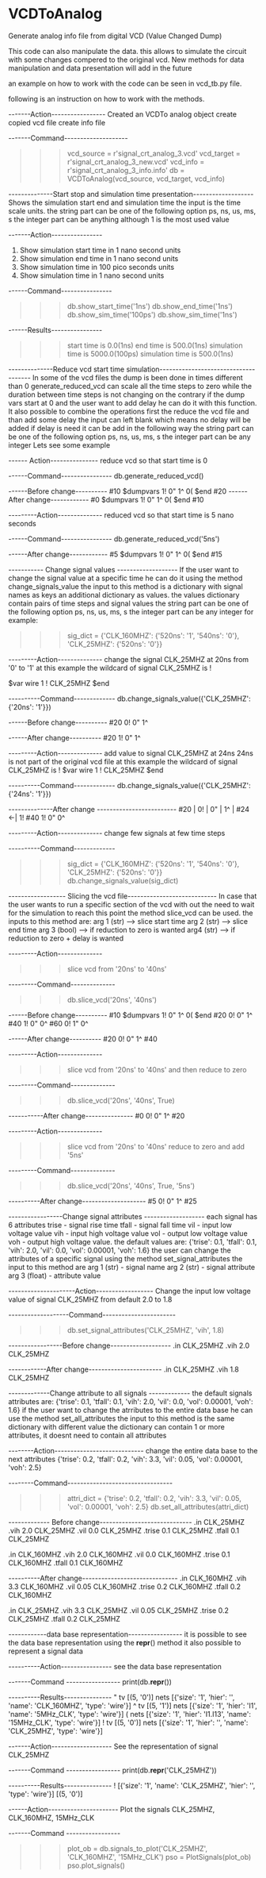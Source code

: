 # VCDToAnalog
Generate analog info file from digital VCD (Value Changed Dump)

This code can also manipulate the data.
this allows to simulate the circuit with some changes compered to the original vcd.
New methods for data manipulation and data presentation will add in the future

an example on how to work with the code can be seen in vcd_tb.py file.

following is an instruction on how to work with the methods.

-------Action-----------------
Created an VCDTo analog object
create copied vcd file
create info file

-------Command--------------------
>>> vcd_source = r'signal_crt_analog_3.vcd'
>>> vcd_target = r'signal_crt_analog_3_new.vcd'
>>> vcd_info = r'signal_crt_analog_3_info.info'
>>> db = VCDToAnalog(vcd_source, vcd_target, vcd_info)

--------------Start stop and simulation time presentation-------------------
Shows the simulation start end and simulation time
the input is the time scale units.
the string part can be one of the following option ps, ns, us, ms, s
the integer part can be anything although 1 is the most used value

-------Action----------------
1. Show simulation start time in 1 nano second units
2. Show simulation end time in 1 nano second units
3. Show simulation time in 100 pico seconds units
4. Show simulation time in 1 nano second units


------Command----------------
>>> db.show_start_time('1ns')
>>> db.show_end_time('1ns')
>>> db.show_sim_time('100ps')
>>> db.show_sim_time('1ns')

------Results----------------
>>> start time is 0.0(1ns)
>>> end time is 500.0(1ns)
>>> simulation time is 5000.0(100ps)
>>> simulation time is 500.0(1ns)

--------------Reduce vcd start time simulation-------------------------------------
In some of the vcd files the dump is been done in times different than 0
generate_reduced_vcd can scale all the time steps to zero while the duration between time steps is not changing
on the contrary if the dump vars start at 0 and the user want to add delay he can do it with this function.
It also possible to combine the operations first the reduce the vcd file and than add some delay
the input can left blank which means no delay will be added
if delay is need it can be add in the following way
the string part can be one of the following option ps, ns, us, ms, s
the integer part can be any integer
Lets see some example

------ Action---------------
reduce vcd so that start time is 0

------Command----------------
db.generate_reduced_vcd()

------Before change----------
#10
$dumpvars
1!
0"
1^
0(
$end
#20
------After change------------
#0
$dumpvars
1!
0"
1^
0(
$end
#10

---------Action--------------
reduced vcd so that start time is 5 nano seconds

------Command----------------
db.generate_reduced_vcd('5ns')

------After change------------
#5
$dumpvars
1!
0"
1^
0(
$end
#15

----------- Change signal values -------------------
If the user want to change the signal value at a specific time
he can do it using the method change_signals_value
the input to this method is a dictionary with signal names as keys
an additional dictionary as values.
the values dictionary contain pairs of time steps and signal values
the string part can be one of the following option ps, ns, us, ms, s
the integer part can be any integer
for example:

>>> sig_dict = {'CLK_160MHZ': {'520ns': '1', '540ns': '0'}, 'CLK_25MHZ': {'520ns': '0'}}

---------Action--------------
change the signal CLK_25MHZ at 20ns from '0' to '1'
at this example the wildcard of signal CLK_25MHZ is !

$var wire 1 ! CLK_25MHZ $end

----------Command-------------
db.change_signals_value({'CLK_25MHZ': {'20ns': '1'}})

------Before change----------
#20
0!
0"
1^

------After change----------
#20
1!
0"
1^

---------Action--------------
add value to  signal CLK_25MHZ at 24ns
24ns is not part of the original vcd file
at this example the wildcard of signal CLK_25MHZ is !
$var wire 1 ! CLK_25MHZ $end

----------Command-------------
db.change_signals_value({'CLK_25MHZ': {'24ns': '1'}})

--------------After change -------------------------
#20     |
0!      |
0"      |
1^      |
#24   <-|
1!
#40
1!
0"
0^

---------Action--------------
change few signals at few time steps

----------Command-------------
>>> sig_dict = {'CLK_160MHZ': {'520ns': '1', '540ns': '0'}, 'CLK_25MHZ': {'520ns': '0'}}
>>> db.change_signals_value(sig_dict)


------------------ Slicing the vcd file----------------------------
In case that the user wants to run a specific section of the vcd
with out the need to wait for the simulation to reach this point
the method slice_vcd can be used.
the inputs to this method are:
arg 1 (str) --> slice start time
arg 2 (str) --> slice end time
arg 3 (bool) --> if reduction to zero is wanted
arg4 (str) --> if reduction to zero + delay is wanted

---------Action--------------
>>> slice vcd from '20ns' to '40ns'

---------Command--------------
>>> db.slice_vcd('20ns', '40ns')

------Before change----------
#10
$dumpvars
1!
0"
1^
0(
$end
#20
0!
0"
1^
#40
1!
0"
0^
#60
0!
1"
0^

------After change----------
#20
0!
0"
1^
#40

---------Action--------------
>>> slice vcd from '20ns' to '40ns' and then reduce to zero

---------Command--------------
>>> db.slice_vcd('20ns', '40ns', True)

-----------After change---------------
#0
0!
0"
1^
#20

---------Action--------------
>>> slice vcd from '20ns' to '40ns' reduce to zero and add '5ns'

---------Command--------------
>>> db.slice_vcd('20ns', '40ns', True, '5ns')

----------After change--------------------
#5
0!
0"
1^
#25

-----------------Change signal attributes -------------------
each signal has 6 attributes
trise - signal rise time
tfall - signal fall time
vil - input low voltage value
vih - input high voltage value
vol - output low voltage value
voh - output high voltage value.
the default values are:
{'trise': 0.1, 'tfall': 0.1, 'vih': 2.0, 'vil': 0.0, 'vol': 0.00001, 'voh': 1.6}
the user can change the attributes of a specific signal using the method set_signal_attributes
the input to this method are
arg 1 (str) - signal name
arg 2 (str) - signal attribute
arg 3 (float) - attribute value

---------------------Action------------------
Change the input low voltage value of signal CLK_25MHZ from default 2.0
to 1.8

-------------------Command-----------------------
>>> db.set_signal_attributes('CLK_25MHZ', 'vih', 1.8)

-----------------Before change-------------------
.in CLK_25MHZ
.vih 2.0 CLK_25MHZ

------------After change-----------------------
.in CLK_25MHZ
.vih 1.8 CLK_25MHZ


-------------Change attribute to all signals -------------
the default signals attributes are:
{'trise': 0.1, 'tfall': 0.1, 'vih': 2.0, 'vil': 0.0, 'vol': 0.00001, 'voh': 1.6}
if the user want to change the atrributes to the entire data base he can use the method
set_all_attributes
the input to this method is the same dictionary with different value
the dictionary can contain 1 or more attributes, it doesnt need to contain all attributes

--------Action----------------------------
change the entire data base to the next attributes
{'trise': 0.2, 'tfall': 0.2, 'vih': 3.3, 'vil': 0.05, 'vol': 0.00001, 'voh': 2.5}

--------Command---------------------------------
>>> attri_dict = {'trise': 0.2, 'tfall': 0.2, 'vih': 3.3, 'vil': 0.05, 'vol': 0.00001, 'voh': 2.5}
>>> db.set_all_attributes(attri_dict)

------------- Before change-----------------------------
.in CLK_25MHZ
.vih 2.0 CLK_25MHZ
.vil 0.0 CLK_25MHZ
.trise 0.1 CLK_25MHZ
.tfall 0.1 CLK_25MHZ

.in CLK_160MHZ
.vih 2.0 CLK_160MHZ
.vil 0.0 CLK_160MHZ
.trise 0.1 CLK_160MHZ
.tfall 0.1 CLK_160MHZ

----------After change------------------------------
.in CLK_160MHZ
.vih 3.3 CLK_160MHZ
.vil 0.05 CLK_160MHZ
.trise 0.2 CLK_160MHZ
.tfall 0.2 CLK_160MHZ

.in CLK_25MHZ
.vih 3.3 CLK_25MHZ
.vil 0.05 CLK_25MHZ
.trise 0.2 CLK_25MHZ
.tfall 0.2 CLK_25MHZ

------------data base representation-----------------
it is possible to see the data base representation using
the __repr__() method
it also possible to represent a signal data

----------Action----------------
see the data base representation

-------Command -----------------
print(db.__repr__())

----------Results---------------
"
	tv
		[(5, '0')]
	nets
		[{'size': '1', 'hier': '', 'name': 'CLK_160MHZ', 'type': 'wire'}]
^
	tv
		[(5, '1')]
	nets
		[{'size': '1', 'hier': 'I1', 'name': '5MHz_CLK', 'type': 'wire'}]
(
	nets
		[{'size': '1', 'hier': 'I1.I13', 'name': '15MHz_CLK', 'type': 'wire'}]
!
	tv
		[(5, '0')]
	nets
		[{'size': '1', 'hier': '', 'name': 'CLK_25MHZ', 'type': 'wire'}]

-------Action-------------------
See the representation of signal CLK_25MHZ

-------Command -----------------
 print(db.__repr__('CLK_25MHZ'))

----------Results---------------
!
    [{'size': '1', 'name': 'CLK_25MHZ', 'hier': '', 'type': 'wire'}]
    [(5, '0')]


------Action----------------------
Plot the signals CLK_25MHZ, CLK_160MHZ, 15MHz_CLK

-------Command -----------------
>>> plot_ob = db.signals_to_plot('CLK_25MHZ', 'CLK_160MHZ', '15MHz_CLK')
>>> pso = PlotSignals(plot_ob)
>>> pso.plot_signals()












